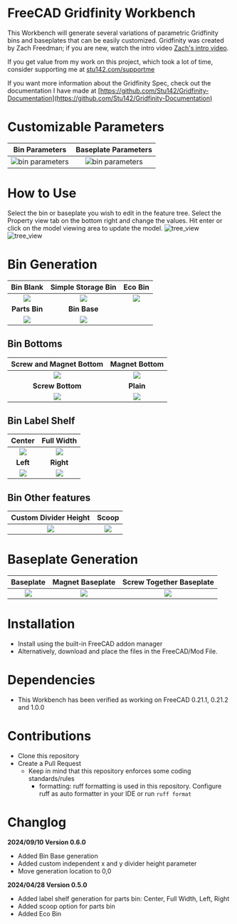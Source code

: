 # FreeCAD Gridfinity Workbench
This Workbench will generate several variations of parametric Gridfinity bins and baseplates that can be easily customized. Gridfinity was created by Zach Freedman; if you are new, watch the intro video [Zach's intro video](https://www.youtube.com/watch?v=ra_9zU-mnl8).

If you get value from my work on this project, which took a lot of time, consider supporting me at [stu142.com/supportme](https://stu142.com/supportme)

If you want more information about the Gridfinity Spec, check out the documentation I have made at [https://github.com/Stu142/Gridfinity-Documentation](https://github.com/Stu142/Gridfinity-Documentation)

# Customizable Parameters
| Bin Parameters | Baseplate Parameters|
|:-----:|:-------:|
|![bin parameters](/Assets/Images/property_view/bin_properties.png)|![bin parameters](/Assets/Images/property_view/baseplate_properties.png)|

# How to Use
Select the bin or baseplate you wish to edit in the feature tree.
Select the Property view tab on the bottom right and change the values. Hit enter or click on the model viewing area to update the model. 
![tree_view](/Assets/Videos/blank_bin_demo.gif)
![tree_view](/Assets/Videos/storage_bin_demo.gif)

# Bin Generation
|Bin Blank | Simple Storage Bin|Eco Bin|
|:-------:|:-------:|:-------:|
| ![](/Assets/Images/Bins/bin_blank.png)|![](/Assets/Images/Bins/simple_storage_bin.png)|![](/Assets/Images/Bins/eco_bin.png)|
|**Parts Bin**|**Bin Base**|
|![](/Assets/Images/Bins/parts_bin.png)|![](/Assets/Images/Bins/bin_base.png)|

## Bin Bottoms
|Screw and Magnet Bottom|Magnet Bottom|
|:-------:|:-------:|
| ![](/Assets/Images/bin_bottoms/screw_magnet_bottom.png)|![](/Assets/Images/bin_bottoms/magnet_bottom.png)|
|**Screw Bottom**|**Plain**|
|![](/Assets/Images/bin_bottoms/screw_bottom.png)|![](/Assets/Images/bin_bottoms/nothing_bottom.png)|

## Bin Label Shelf
|Center|Full Width|
|:-------:|:-------:|
| ![](/Assets/Images/label/center_label.png)|![](/Assets/Images/label/full_width_label.png)|
|**Left**|**Right**|
|![](/Assets/Images/label/left_label.png)|![](/Assets/Images/label/right_label.png)|

## Bin Other features
| Custom Divider Height|Scoop|
|:-------:|:-------:|
| ![](/Assets/Images/divider_height.png)|![](/Assets/Images/scoop.png)|
# Baseplate Generation
|Baseplate | Magnet Baseplate|Screw Together Baseplate|
|:-------:|:-------:|:-------:|
| ![](/Assets/Images/baseplates/baseplate.png)|![](/Assets/Images/baseplates/magnet_baseplate.png)|![](/Assets/Images/baseplates/screw_baseplate.png)|

# Installation
- Install using the built-in FreeCAD addon manager 
- Alternatively, download and place the files in the FreeCAD/Mod File. 

# Dependencies
- This Workbench has been verified as working on FreeCAD 0.21.1, 0.21.2 and 1.0.0

# Contributions
- Clone this repository
- Create a Pull Request
  - Keep in mind that this repository enforces some coding standards/rules
    - formatting: ruff formatting is used in this repository. Configure ruff as auto formatter in your IDE or run `ruff format`

# Changlog
**2024/09/10 Version 0.6.0**
- Added Bin Base generation
- Added custom independent x and y divider height parameter
- Move generation location to 0,0

**2024/04/28 Version 0.5.0**
- Added label shelf generation for parts bin: Center, Full Width, Left, Right 
- Added scoop option for parts bin 
- Added Eco Bin 




